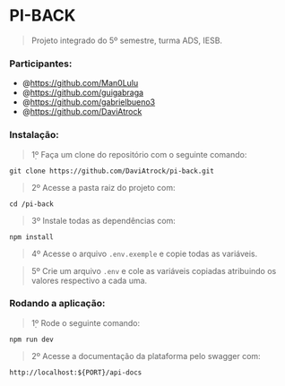 # PI-BACK

> Projeto integrado do 5º semestre, turma ADS, IESB.

### Participantes:
- @https://github.com/Man0Lulu
- @https://github.com/guigabraga
- @https://github.com/gabrielbueno3
- @https://github.com/DaviAtrock

### Instalação:
> 1̣º Faça um clone do repositório com o seguinte comando:
```
git clone https://github.com/DaviAtrock/pi-back.git
```

> 2º Acesse a pasta raiz do projeto com:
```
cd /pi-back
```

> 3º Instale todas as dependências com:
```
npm install
```

> 4º Acesse o arquivo `.env.exemple` e copie todas as variáveis.

> 5º Crie um arquivo `.env` e cole as variáveis copiadas atribuindo os valores respectivo a cada uma.

### Rodando a aplicação:
> 1̣º Rode o seguinte comando:
```
npm run dev
```

> 2º Acesse a documentação da plataforma pelo swagger com:
```
http://localhost:${PORT}/api-docs
```
